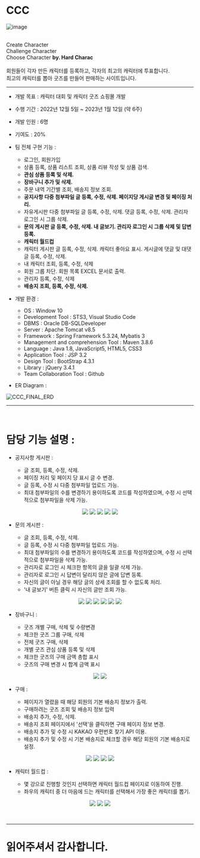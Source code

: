 # CCC 

![image](https://user-images.githubusercontent.com/76987021/212936006-f712dda9-7ad5-47de-93c2-b396ade4e322.png)

<br>
Create Character<br>
Challenge Character<br>
Choose Character
<b>by. Hard Charac</b>
<br><br>
회원들이 각자 만든 캐릭터를 등록하고, 각자의 최고의 캐릭터에 투표합니다.<br>
최고의 캐릭터를 뽑아 굿즈를 만들어 판매하는 사이트입니다.
<hr>

- 개발 목표 : 캐릭터 대회 및 캐릭터 굿즈 쇼핑몰 개발

- 수행 기간 : 2022년 12월 5일 ~ 2023년 1월 12일 (약 6주)

- 개발 인원 : 6명

- 기여도 : 20%

- 팀 전체 구현 기능 :<br>

  + 로그인, 회원가입
  + 상품 등록, 상품 리스트 조회, 상품 리뷰 작성 및 상품 검색.
  + <b>관심 상품 등록 및 삭제.</b>
  + <b>장바구니 추가 및 삭제.</b>
  + 주문 내역 기간별 조회, 배송지 정보 조회.
  + <b>공지사항 다중 첨부파일 글 등록, 수정, 삭제. 페이지당 게시글 변경 및 페이징 처리.</b>
  + 자유게시판 다중 첨부파일 글 등록, 수정, 삭제. 댓글 등록, 수정, 삭제. 관리자 로그인 시 그룹 삭제.
  + <b>문의 게시판 글 등록, 수정, 삭제. 내 글보기. 관리자 로그인 시 그룹 삭제 및 답변 등록.</b>
  + <b>캐릭터 월드컵</b>
  + 캐릭터 게시판 글 등록, 수정, 삭제. 캐릭터 좋아요 표시. 게시글에 댓글 및 대댓글 등록, 수정, 삭제.
  + 내 캐릭터 조회, 등록, 수정, 삭제
  + 회원 그룹 차단. 회원 목록 EXCEL 문서로 출력.
  + 관리자 등록, 수정, 삭제
  + <b>배송지 조회, 등록, 수정, 삭제.</b>


- 개발 환경 :<br>

  + OS : Window 10
  + Development Tool : STS3, Visual Studio Code
  + DBMS : Oracle DB-SQLDeveloper
  + Server : Apache Tomcat v8.5
  + Framework : Spring Framework 5.3.24, Mybatis 3
  + Management and comprehension Tool : Maven 3.8.6
  + Language : Java 1.8, JavaScript5, HTML5, CSS3
  + Application Tool : JSP 3.2
  + Design Tool : BootStrap 4.3.1
  + Library : jQuery 3.4.1
  + Team Collaboration Tool : Github

- ER Diagram :<br>

![CCC_FINAL_ERD](https://user-images.githubusercontent.com/76987021/212940559-59cc73d0-5298-4176-b2a2-423ca08698ce.png)
<br>
<hr>
<br>

# 담당 기능 설명 :

- 공지사항 게시판 :

    + 글 조회, 등록, 수정, 삭제. <br>
    + 페이징 처리 및 페이지 당 표시 글 수 변경.<br>
    + 글 등록, 수정 시 다중 첨부파일 업로드 가능.<br>
    + 최대 첨부파일의 수를 변경하기 용이하도록 코드를 작성하였으며, 수정 시 선택적으로 첨부파일을 삭제 가능.

<div align="center">
  <img src="https://user-images.githubusercontent.com/76987021/212951417-32db8006-0e20-44c9-a139-cc6dc0ae9c6a.png">
  <img src="https://user-images.githubusercontent.com/76987021/212952252-fc1305b8-9675-4beb-a0bd-e98f915fe1a5.png">
  <img src="https://user-images.githubusercontent.com/76987021/212952261-73080445-38f1-4a4a-b144-a5c4bb41f083.png">
  <img src="https://user-images.githubusercontent.com/76987021/212952699-d9ee7cd4-3f12-4ee0-9fab-8efc4d69b116.png">
  <img src="https://user-images.githubusercontent.com/76987021/212952707-d9ad6312-9239-49fa-a640-ef9af4653b38.png">
</div>
  
- 문의 게시판 :

    + 글 조회, 등록, 수정, 삭제. <br>
    + 글 등록, 수정 시 다중 첨부파일 업로드 가능.<br>
    + 최대 첨부파일의 수를 변경하기 용이하도록 코드를 작성하였으며, 수정 시 선택적으로 첨부파일을 삭제 가능.<br>
    + 관리자로 로그인 시 체크한 항목의 글을 일괄 삭제 가능.<br>
    + 관리자로 로그인 시 답변이 달리지 않은 글에 답변 등록.<br>
    + 자신의 글이 아닐 경우 해당 글의 상세 조회를 할 수 없도록 처리.
    + '내 글보기' 버튼 클릭 시 자신의 글만 조회 가능.

<div align="center">
  <img src="https://user-images.githubusercontent.com/76987021/212953127-caa70087-8488-4ede-816c-3ae00469c55e.png">
  <img src="https://user-images.githubusercontent.com/76987021/212953153-a46faafa-76c0-42ea-9378-b3c5d73bae10.png">
  <img src="https://user-images.githubusercontent.com/76987021/212953175-b1da49de-a055-47c4-a072-1ab4b5a350a4.png">
  <img src="https://user-images.githubusercontent.com/76987021/212953195-ea4df8ca-f4e5-4d70-bc09-4f0c2fd03d83.png">
  <img src="https://user-images.githubusercontent.com/76987021/212953217-37cc1d78-40dd-4d26-bc4c-ec4b578cad73.png">
  <img src="https://user-images.githubusercontent.com/76987021/212953233-72b67147-c39a-40ce-b212-35fa668d0766.png">
</div>

- 장바구니 :

    + 굿즈 개별 구매, 삭제 및 수량변경
    + 체크한 굿즈 그룹 구매, 삭제
    + 전체 굿즈 구매, 삭제
    + 개별 굿즈 관심 상품 등록 및 삭제
    + 체크한 굿즈의 구매 금액 총합 표시
    + 굿즈의 구매 변경 시 합계 금액 표시

<div align="center">
  <img src="https://user-images.githubusercontent.com/76987021/212955744-36fb72da-8f6f-43f7-b6cf-f486ebc0f3f7.png">
  <img src="https://user-images.githubusercontent.com/76987021/212955757-58329e4c-5433-4596-ab7a-59d83581d09e.png">
</div>

- 구매 :
  
    + 페이지가 열렸을 때 해당 회원의 기본 배송지 정보가 출력.
    + 구매하려는 굿즈 조회 및 배송지 정보 입력
    + 배송지 추가, 수정, 삭제.
    + 배송지 조회 페이지에서 '선택'을 클릭하면 구매 페이지 정보 변경.
    + 배송지 추가 및 수정 시 KAKAO 우편번호 찾기 API 이용.
    + 배송지 추가 및 수정 시 기본 배송지로 체크할 경우 해당 회원의 기본 배송지로 설정.
 
<div align="center">
  <img src="https://user-images.githubusercontent.com/76987021/212956738-774d152c-908e-4a8a-bbbe-098d64ad87e4.png">
  <img src="https://user-images.githubusercontent.com/76987021/212956758-3a838a98-671d-4bef-9b20-5d735c2f7b01.png">
  <img src="https://user-images.githubusercontent.com/76987021/212956775-bfbb0825-2716-4063-9698-460ad4959ad9.png">
  <img src="https://user-images.githubusercontent.com/76987021/212956788-984fe58e-1692-436e-a743-a6226c7ba34c.png">
</div>

- 캐릭터 월드컵 :
    
    + 몇 강으로 진행할 것인지 선택하면 캐릭터 월드컵 페이지로 이동하여 진행.
    + 좌우의 캐릭터 중 더 마음에 드는 캐릭터를 선택해서 가장 좋은 캐릭터를 뽑기.

<div align="center">
  <img src="https://user-images.githubusercontent.com/76987021/212957345-5b2b803e-dfa0-4bb5-8fd8-7e0dd568b34f.png">
  <img src="https://user-images.githubusercontent.com/76987021/212957467-2261c521-266a-4fe4-b22a-348c0e46363f.png">
  <img src="https://user-images.githubusercontent.com/76987021/212957478-d1c8cf21-e028-4a7c-b81b-69a520f6cbd2.png">
</div>

<br><hr>

# 읽어주셔서 감사합니다.


